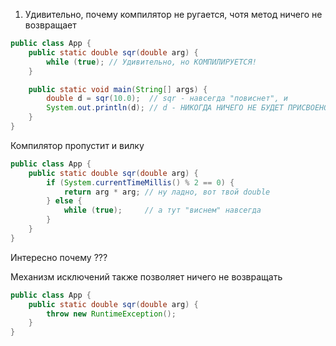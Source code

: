 1. Удивительно, почему компилятор не ругается, чотя метод ничего
не возвращает
```java
public class App {
    public static double sqr(double arg) {
        while (true); // Удивительно, но КОМПИЛИРУЕТСЯ!
    }

    public static void main(String[] args) {
        double d = sqr(10.0);  // sqr - навсегда "повиснет", и
        System.out.println(d); // d - НИКОГДА НИЧЕГО НЕ БУДЕТ ПРИСВОЕНО!
    }
}
```
Компилятор пропустит и вилку
```java
public class App {
    public static double sqr(double arg) {
        if (System.currentTimeMillis() % 2 == 0) {
            return arg * arg; // ну ладно, вот твой double
        } else {
            while (true);     // а тут "виснем" навсегда
        }
    }
}
```
Интересно почему ???

Механизм исключений также позволяет ничего не возвращать
```java
public class App {
    public static double sqr(double arg) {
        throw new RuntimeException();
    }
}
```

